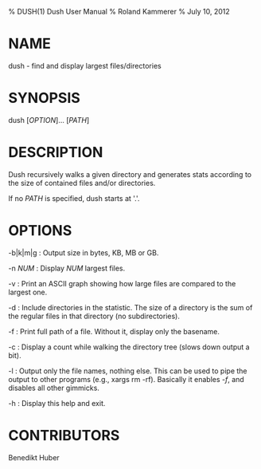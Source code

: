% DUSH(1) Dush User Manual
% Roland Kammerer
% July 10, 2012

# NAME

dush - find and display largest files/directories

# SYNOPSIS

dush [*OPTION*]... [*PATH*]

# DESCRIPTION

Dush recursively walks a given directory and generates stats according to the
size of contained files and/or directories.

If no *PATH* is specified, dush starts at '.'.

# OPTIONS

-b|k|m|g 
:   Output size in bytes, KB, MB or GB.

-n *NUM*
:   Display *NUM* largest files.

-v 
:   Print an ASCII graph showing how large files are compared to the largest one.

-d 
:   Include directories in the statistic. The size of a directory is the sum of
    the regular files in that directory (no subdirectories).

-f
:   Print full path of a file. Without it, display only the basename.

-c
:   Display a count while walking the directory tree (slows down output a bit).

-l
:   Output only the file names, nothing else. This can be used to pipe the output
    to other programs (e.g., xargs rm -rf). Basically it enables *-f*, and disables
    all other gimmicks.

-h
:   Display this help and exit.

# CONTRIBUTORS
Benedikt Huber

